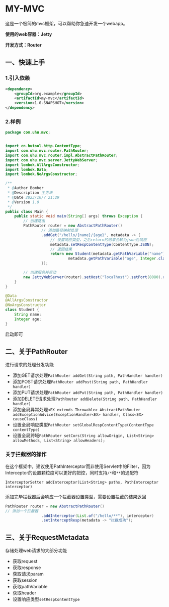 # MY-MVC

这是一个极简的mvc框架，可以帮助你急速开发一个webapp。

**使用的web容器：Jetty**

**开发方式：Router**

## 一、快速上手

### 1.引入依赖

```xml
<dependency>
    <groupId>org.example</groupId>
    <artifactId>my-mvc</artifactId>
    <version>1.0-SNAPSHOT</version>
</dependency>
```

### 2.样例

```java
package com.uhu.mvc;


import cn.hutool.http.ContentType;
import com.uhu.mvc.router.PathRouter;
import com.uhu.mvc.router.impl.AbstractPathRouter;
import com.uhu.mvc.server.JettyWebServer;
import lombok.AllArgsConstructor;
import lombok.Data;
import lombok.NoArgsConstructor;

/**
 * @Author Bomber
 * @Description 主方法
 * @Date 2023/10/7 21:29
 * @Version 1.0
 */
public class Main {
    public static void main(String[] args) throws Exception {
        // 创建路由
        PathRouter router = new AbstractPathRouter()
                // 添加路径映射处理
                .addGet("/hello/{name}/{age}", metadata -> {
                    // 设置响应类型，之后return的结果会转为json后响应
                    metadata.setRespContentType(ContentType.JSON);
                    // 返回结果
                    return new Student(metadata.getPathVariable("name"),
                            metadata.getPathVariable("age", Integer.class));
                });

        // 创建服务并启动
        new JettyWebServer(router).setHost("localhost").setPort(8080).run();
    }
}

@Data
@AllArgsConstructor
@NoArgsConstructor
class Student {
    String name;
    Integer age;
}

```

启动即可

## 二、关于PathRouter

进行请求的处理分发功能

- 添加GET请求处理`PathRouter addGet(String path, PathHandler handler)`
- 添加POST请求处理`PathRouter addPost(String path, PathHandler handler)`
- 添加PUT请求处理`PathRouter addPut(String path, PathHandler handler)`
- 添加DELETE请求处理`PathRouter addDelete(String path, PathHandler handler)`
- 添加全局异常处理`<EX extends Throwable> AbstractPathRouter addExceptionAdvice(ExceptionHandler<EX> handler, Class<EX> causeClass)`
- 设置全局响应类型`PathRouter setGlobalRespContentType(ContentType contentType)`
- 设置全局跨域`PathRouter setCors(String allowOrigin, List<String> allowMethods, List<String> allowHeaders);`

### 关于拦截器的操作

在这个框架中，建议使用PathInterceptor而非使用Servlet中的Filter，因为Interceptor的设置颗粒度可以更好的把控，同时支持`/*`和`**`的通配符

`InterceptorSetter addInterceptor(List<String> paths, PathInterceptor interceptor)`

添加完毕拦截器后会响应一个拦截器设置类型，需要设置拦截的结果返回

```java
PathRouter router = new AbstractPathRouter()
// 添加一个拦截器
                .addInterceptor(List.of("/hello/**"), interceptor)
                .setInterceptResp(metadata -> "拦截成功");
```

## 三、关于RequestMetadata

存储处理web请求的大部分功能

- 获取request
- 获取response
- 获取请求param
- 获取session
- 获取pathVariable
- 获取header
- 设置响应类型`setRespContentType`